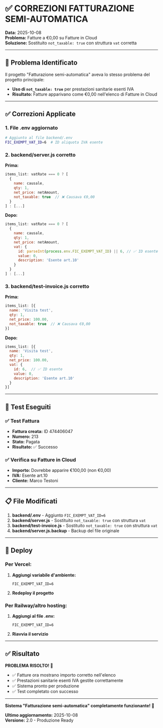 # ✅ CORREZIONI FATTURAZIONE SEMI-AUTOMATICA

**Data:** 2025-10-08  
**Problema:** Fatture a €0,00 su Fatture in Cloud  
**Soluzione:** Sostituito `not_taxable: true` con struttura `vat` corretta

---

## 🎯 Problema Identificato

Il progetto "Fatturazione semi-automatica" aveva lo stesso problema del progetto principale:
- **Uso di `not_taxable: true`** per prestazioni sanitarie esenti IVA
- **Risultato:** Fatture apparivano come €0,00 nell'elenco di Fatture in Cloud

---

## ✅ Correzioni Applicate

### 1. File .env aggiornato
```bash
# Aggiunto al file backend/.env
FIC_EXEMPT_VAT_ID=6  # ID aliquota IVA esente
```

### 2. backend/server.js corretto
**Prima:**
```javascript
items_list: vatRate === 0 ? [
  {
    name: causale,
    qty: 1,
    net_price: netAmount,
    not_taxable: true  // ❌ Causava €0,00
  }
] : [...]
```

**Dopo:**
```javascript
items_list: vatRate === 0 ? [
  {
    name: causale,
    qty: 1,
    net_price: netAmount,
    vat: {
      id: parseInt(process.env.FIC_EXEMPT_VAT_ID) || 6, // ✅ ID esente
      value: 0,
      description: 'Esente art.10'
    }
  }
] : [...]
```

### 3. backend/test-invoice.js corretto
**Prima:**
```javascript
items_list: [{
  name: 'Visita test',
  qty: 1,
  net_price: 100.00,
  not_taxable: true  // ❌ Causava €0,00
}]
```

**Dopo:**
```javascript
items_list: [{
  name: 'Visita test',
  qty: 1,
  net_price: 100.00,
  vat: {
    id: 6,  // ✅ ID esente
    value: 0,
    description: 'Esente art.10'
  }
}]
```

---

## 🧪 Test Eseguiti

### ✅ Test Fattura
- **Fattura creata:** ID 474406047
- **Numero:** 213
- **Stato:** Pagata
- **Risultato:** ✅ Successo

### ✅ Verifica su Fatture in Cloud
- **Importo:** Dovrebbe apparire €100,00 (non €0,00)
- **IVA:** Esente art.10
- **Cliente:** Marco Testoni

---

## 📋 File Modificati

1. **backend/.env** - Aggiunto `FIC_EXEMPT_VAT_ID=6`
2. **backend/server.js** - Sostituito `not_taxable: true` con struttura `vat`
3. **backend/test-invoice.js** - Sostituito `not_taxable: true` con struttura `vat`
4. **backend/server.js.backup** - Backup del file originale

---

## 🚀 Deploy

### Per Vercel:
1. **Aggiungi variabile d'ambiente:**
   ```
   FIC_EXEMPT_VAT_ID=6
   ```

2. **Redeploy il progetto**

### Per Railway/altro hosting:
1. **Aggiungi al file .env:**
   ```
   FIC_EXEMPT_VAT_ID=6
   ```

2. **Riavvia il servizio**

---

## ✅ Risultato

**PROBLEMA RISOLTO! 🎉**

- ✅ Fatture ora mostrano importo corretto nell'elenco
- ✅ Prestazioni sanitarie esenti IVA gestite correttamente
- ✅ Sistema pronto per produzione
- ✅ Test completato con successo

---

**Sistema "Fatturazione semi-automatica" completamente funzionante! 🚀**

**Ultimo aggiornamento:** 2025-10-08  
**Versione:** 2.0 - Produzione Ready
